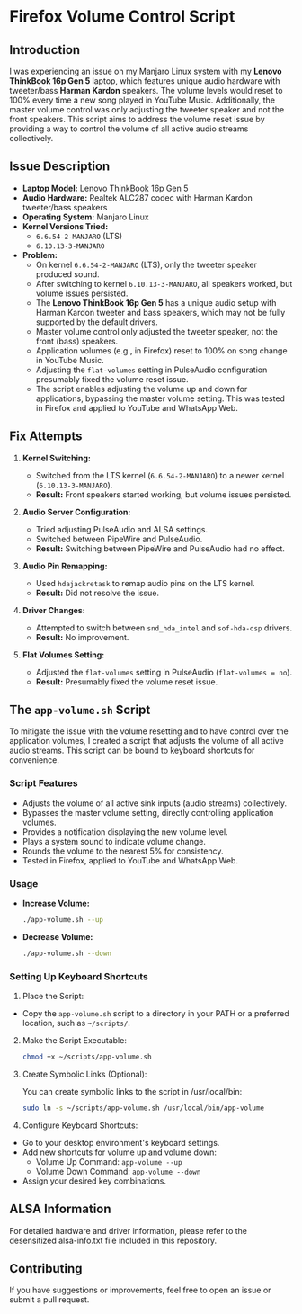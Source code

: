# Firefox Volume Control Script

## Introduction

I was experiencing an issue on my Manjaro Linux system with my **Lenovo ThinkBook 16p Gen 5** laptop, which features unique audio hardware with tweeter/bass **Harman Kardon** speakers. The volume levels would reset to 100% every time a new song played in YouTube Music. Additionally, the master volume control was only adjusting the tweeter speaker and not the front speakers. This script aims to address the volume reset issue by providing a way to control the volume of all active audio streams collectively.

## Issue Description

- **Laptop Model:** Lenovo ThinkBook 16p Gen 5
- **Audio Hardware:** Realtek ALC287 codec with Harman Kardon tweeter/bass speakers
- **Operating System:** Manjaro Linux
- **Kernel Versions Tried:**
  - `6.6.54-2-MANJARO` (LTS)
  - `6.10.13-3-MANJARO`
- **Problem:**
  - On kernel `6.6.54-2-MANJARO` (LTS), only the tweeter speaker produced sound.
  - After switching to kernel `6.10.13-3-MANJARO`, all speakers worked, but volume issues persisted.
  - The **Lenovo ThinkBook 16p Gen 5** has a unique audio setup with Harman Kardon tweeter and bass speakers, which may not be fully supported by the default drivers.
  - Master volume control only adjusted the tweeter speaker, not the front (bass) speakers.
  - Application volumes (e.g., in Firefox) reset to 100% on song change in YouTube Music.
  - Adjusting the `flat-volumes` setting in PulseAudio configuration presumably fixed the volume reset issue.
  - The script enables adjusting the volume up and down for applications, bypassing the master volume setting. This was tested in Firefox and applied to YouTube and WhatsApp Web.

## Fix Attempts

1. **Kernel Switching:**
   - Switched from the LTS kernel (`6.6.54-2-MANJARO`) to a newer kernel (`6.10.13-3-MANJARO`).
   - **Result:** Front speakers started working, but volume issues persisted.

2. **Audio Server Configuration:**
   - Tried adjusting PulseAudio and ALSA settings.
   - Switched between PipeWire and PulseAudio.
   - **Result:** Switching between PipeWire and PulseAudio had no effect.

3. **Audio Pin Remapping:**
   - Used `hdajackretask` to remap audio pins on the LTS kernel.
   - **Result:** Did not resolve the issue.

4. **Driver Changes:**
   - Attempted to switch between `snd_hda_intel` and `sof-hda-dsp` drivers.
   - **Result:** No improvement.

5. **Flat Volumes Setting:**
   - Adjusted the `flat-volumes` setting in PulseAudio (`flat-volumes = no`).
   - **Result:** Presumably fixed the volume reset issue.

## The `app-volume.sh` Script

To mitigate the issue with the volume resetting and to have control over the application volumes, I created a script that adjusts the volume of all active audio streams. This script can be bound to keyboard shortcuts for convenience.

### **Script Features**

- Adjusts the volume of all active sink inputs (audio streams) collectively.
- Bypasses the master volume setting, directly controlling application volumes.
- Provides a notification displaying the new volume level.
- Plays a system sound to indicate volume change.
- Rounds the volume to the nearest 5% for consistency.
- Tested in Firefox, applied to YouTube and WhatsApp Web.

### **Usage**

- **Increase Volume:**

  ```bash
  ./app-volume.sh --up
  ```


- **Decrease Volume:**

  ```bash
  ./app-volume.sh --down
  ```

### **Setting Up Keyboard Shortcuts**

1. Place the Script:

- Copy the `app-volume.sh` script to a directory in your PATH or a preferred location, such as `~/scripts/`.

2. Make the Script Executable:
    ```bash
    chmod +x ~/scripts/app-volume.sh
    ```

3. Create Symbolic Links (Optional):

    You can create symbolic links to the script in /usr/local/bin:
    ```bash
    sudo ln -s ~/scripts/app-volume.sh /usr/local/bin/app-volume
    ```

4. Configure Keyboard Shortcuts:  
- Go to your desktop environment's keyboard settings.  
- Add new shortcuts for volume up and volume down:  
    - Volume Up Command: `app-volume --up`  
    - Volume Down Command: `app-volume --down`  
- Assign your desired key combinations.  

## ALSA Information

For detailed hardware and driver information, please refer to the desensitized alsa-info.txt file included in this repository.

## Contributing

If you have suggestions or improvements, feel free to open an issue or submit a pull request.
